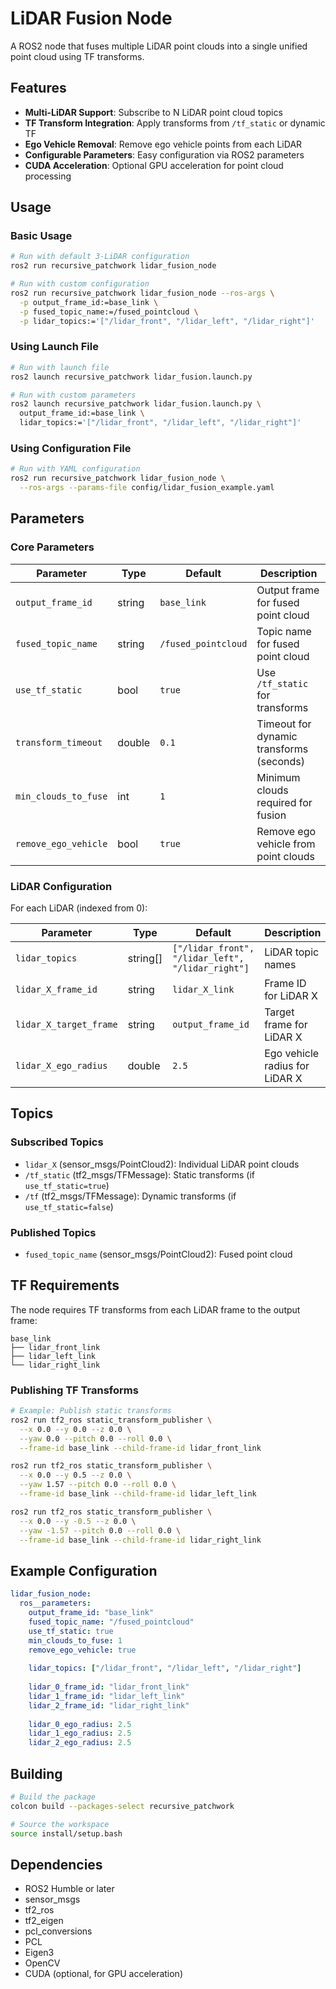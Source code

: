 # LiDAR Fusion Node

A ROS2 node that fuses multiple LiDAR point clouds into a single unified point cloud using TF transforms.

## Features

- **Multi-LiDAR Support**: Subscribe to N LiDAR point cloud topics
- **TF Transform Integration**: Apply transforms from `/tf_static` or dynamic TF
- **Ego Vehicle Removal**: Remove ego vehicle points from each LiDAR
- **Configurable Parameters**: Easy configuration via ROS2 parameters
- **CUDA Acceleration**: Optional GPU acceleration for point cloud processing

## Usage

### Basic Usage

```bash
# Run with default 3-LiDAR configuration
ros2 run recursive_patchwork lidar_fusion_node

# Run with custom configuration
ros2 run recursive_patchwork lidar_fusion_node --ros-args \
  -p output_frame_id:=base_link \
  -p fused_topic_name:=/fused_pointcloud \
  -p lidar_topics:='["/lidar_front", "/lidar_left", "/lidar_right"]'
```

### Using Launch File

```bash
# Run with launch file
ros2 launch recursive_patchwork lidar_fusion.launch.py

# Run with custom parameters
ros2 launch recursive_patchwork lidar_fusion.launch.py \
  output_frame_id:=base_link \
  lidar_topics:='["/lidar_front", "/lidar_left", "/lidar_right"]'
```

### Using Configuration File

```bash
# Run with YAML configuration
ros2 run recursive_patchwork lidar_fusion_node \
  --ros-args --params-file config/lidar_fusion_example.yaml
```

## Parameters

### Core Parameters

| Parameter | Type | Default | Description |
|-----------|------|---------|-------------|
| `output_frame_id` | string | `base_link` | Output frame for fused point cloud |
| `fused_topic_name` | string | `/fused_pointcloud` | Topic name for fused point cloud |
| `use_tf_static` | bool | `true` | Use `/tf_static` for transforms |
| `transform_timeout` | double | `0.1` | Timeout for dynamic transforms (seconds) |
| `min_clouds_to_fuse` | int | `1` | Minimum clouds required for fusion |
| `remove_ego_vehicle` | bool | `true` | Remove ego vehicle from point clouds |

### LiDAR Configuration

For each LiDAR (indexed from 0):

| Parameter | Type | Default | Description |
|-----------|------|---------|-------------|
| `lidar_topics` | string[] | `["/lidar_front", "/lidar_left", "/lidar_right"]` | LiDAR topic names |
| `lidar_X_frame_id` | string | `lidar_X_link` | Frame ID for LiDAR X |
| `lidar_X_target_frame` | string | `output_frame_id` | Target frame for LiDAR X |
| `lidar_X_ego_radius` | double | `2.5` | Ego vehicle radius for LiDAR X |

## Topics

### Subscribed Topics

- `lidar_X` (sensor_msgs/PointCloud2): Individual LiDAR point clouds
- `/tf_static` (tf2_msgs/TFMessage): Static transforms (if `use_tf_static=true`)
- `/tf` (tf2_msgs/TFMessage): Dynamic transforms (if `use_tf_static=false`)

### Published Topics

- `fused_topic_name` (sensor_msgs/PointCloud2): Fused point cloud

## TF Requirements

The node requires TF transforms from each LiDAR frame to the output frame:

```
base_link
├── lidar_front_link
├── lidar_left_link
└── lidar_right_link
```

### Publishing TF Transforms

```bash
# Example: Publish static transforms
ros2 run tf2_ros static_transform_publisher \
  --x 0.0 --y 0.0 --z 0.0 \
  --yaw 0.0 --pitch 0.0 --roll 0.0 \
  --frame-id base_link --child-frame-id lidar_front_link

ros2 run tf2_ros static_transform_publisher \
  --x 0.0 --y 0.5 --z 0.0 \
  --yaw 1.57 --pitch 0.0 --roll 0.0 \
  --frame-id base_link --child-frame-id lidar_left_link

ros2 run tf2_ros static_transform_publisher \
  --x 0.0 --y -0.5 --z 0.0 \
  --yaw -1.57 --pitch 0.0 --roll 0.0 \
  --frame-id base_link --child-frame-id lidar_right_link
```

## Example Configuration

```yaml
lidar_fusion_node:
  ros__parameters:
    output_frame_id: "base_link"
    fused_topic_name: "/fused_pointcloud"
    use_tf_static: true
    min_clouds_to_fuse: 1
    remove_ego_vehicle: true
    
    lidar_topics: ["/lidar_front", "/lidar_left", "/lidar_right"]
    
    lidar_0_frame_id: "lidar_front_link"
    lidar_1_frame_id: "lidar_left_link"
    lidar_2_frame_id: "lidar_right_link"
    
    lidar_0_ego_radius: 2.5
    lidar_1_ego_radius: 2.5
    lidar_2_ego_radius: 2.5
```

## Building

```bash
# Build the package
colcon build --packages-select recursive_patchwork

# Source the workspace
source install/setup.bash
```

## Dependencies

- ROS2 Humble or later
- sensor_msgs
- tf2_ros
- tf2_eigen
- pcl_conversions
- PCL
- Eigen3
- OpenCV
- CUDA (optional, for GPU acceleration) 